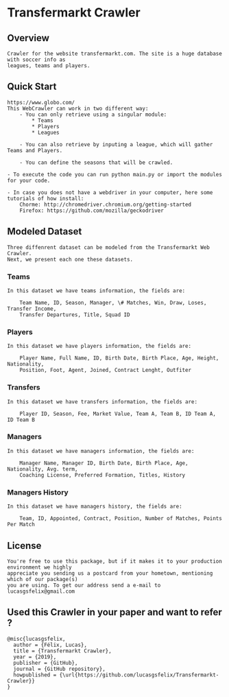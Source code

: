 # Transfermarkt Crawler

## Overview

	Crawler for the website transfermarkt.com. The site is a huge database with soccer info as
	leagues, teams and players.

## Quick Start
	https://www.globo.com/
	This WebCrawler can work in two different way:
		- You can only retrieve using a singular module:
			* Teams
			* Players
			* Leagues

		- You can also retrieve by inputing a league, which will gather Teams and Players. 

		- You can define the seasons that will be crawled.

	- To execute the code you can run python main.py or import the modules for your code.

	- In case you does not have a webdriver in your computer, here some tutorials of how install:
		Chorme: http://chromedriver.chromium.org/getting-started
		Firefox: https://github.com/mozilla/geckodriver

## Modeled Dataset

	Three diffenrent dataset can be modeled from the Transfermarkt Web Crawler.
	Next, we present each one these datasets.

### Teams


	In this dataset we have teams information, the fields are:

		Team Name, ID, Season, Manager, \# Matches, Win, Draw, Loses, Transfer Income,
		Transfer Departures, Title, Squad ID

### Players

	
	In this dataset we have players information, the fields are:

		Player Name, Full Name, ID, Birth Date, Birth Place, Age, Height, Nationality, 
		Position, Foot, Agent, Joined, Contract Lenght, Outfiter

### Transfers

	
	In this dataset we have transfers information, the fields are:

		Player ID, Season, Fee, Market Value, Team A, Team B, ID Team A, ID Team B

### Managers
	
	In this dataset we have managers information, the fields are:

		Manager Name, Manager ID, Birth Date, Birth Place, Age, Nationality, Avg. term,
		Coaching License, Preferred Formation, Titles, History

### Managers History
	
	In this dataset we have managers history, the fields are:

		Team, ID, Appointed, Contract, Position, Number of Matches, Points Per Match

## License

	You're free to use this package, but if it makes it to your production environment we highly
	appreciate you sending us a postcard from your hometown, mentioning which of our package(s)
	you are using. To get our address send a e-mail to lucasgsfelix@gmail.com

## Used this Crawler in your paper and want to refer ?
```
@misc{lucasgsfelix,
  author = {Félix, Lucas},
  title = {Transfermarkt Crawler},
  year = {2019},
  publisher = {GitHub},
  journal = {GitHub repository},
  howpublished = {\url{https://github.com/lucasgsfelix/Transfermarkt-Crawler}}
}
```